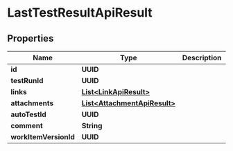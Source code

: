 

# LastTestResultApiResult


## Properties

| Name | Type | Description | Notes |
|------------ | ------------- | ------------- | -------------|
|**id** | **UUID** |  |  |
|**testRunId** | **UUID** |  |  |
|**links** | [**List&lt;LinkApiResult&gt;**](LinkApiResult.md) |  |  |
|**attachments** | [**List&lt;AttachmentApiResult&gt;**](AttachmentApiResult.md) |  |  |
|**autoTestId** | **UUID** |  |  [optional] |
|**comment** | **String** |  |  [optional] |
|**workItemVersionId** | **UUID** |  |  [optional] |



